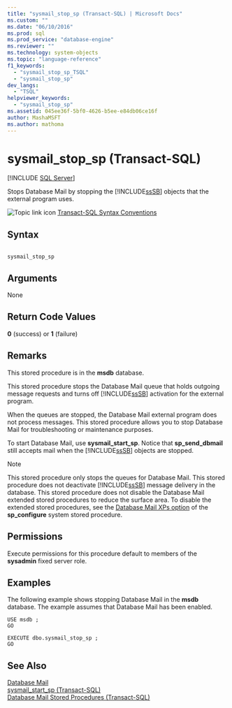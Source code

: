 ```yaml
---
title: "sysmail_stop_sp (Transact-SQL) | Microsoft Docs"
ms.custom: ""
ms.date: "06/10/2016"
ms.prod: sql
ms.prod_service: "database-engine"
ms.reviewer: ""
ms.technology: system-objects
ms.topic: "language-reference"
f1_keywords: 
  - "sysmail_stop_sp_TSQL"
  - "sysmail_stop_sp"
dev_langs: 
  - "TSQL"
helpviewer_keywords: 
  - "sysmail_stop_sp"
ms.assetid: 045ee36f-5bf0-4626-b5ee-e84db06ce16f
author: MashaMSFT
ms.author: mathoma
---
```

# sysmail_stop_sp (Transact-SQL)
[!INCLUDE [SQL Server](../../includes/applies-to-version/sqlserver.md)]

  Stops Database Mail by stopping the [!INCLUDE[ssSB](../../includes/sssb-md.md)] objects that the external program uses.  
  
 ![Topic link icon](../../database-engine/configure-windows/media/topic-link.gif "Topic link icon") [Transact-SQL Syntax Conventions](../../t-sql/language-elements/transact-sql-syntax-conventions-transact-sql.md)  
  
## Syntax  
  
```  
  
sysmail_stop_sp  
```  
  
## Arguments  
 None  
  
## Return Code Values  
 **0** (success) or **1** (failure)  
  
## Remarks  
 This stored procedure is in the **msdb** database.  
  
 This stored procedure stops the Database Mail queue that holds outgoing message requests and turns off [!INCLUDE[ssSB](../../includes/sssb-md.md)] activation for the external program.  
  
 When the queues are stopped, the Database Mail external program does not process messages. This stored procedure allows you to stop Database Mail for troubleshooting or maintenance purposes.  
  
 To start Database Mail, use **sysmail_start_sp**. Notice that **sp_send_dbmail** still accepts mail when the [!INCLUDE[ssSB](../../includes/sssb-md.md)] objects are stopped.  
  
> [!NOTE]  
>  This stored procedure only stops the queues for Database Mail. This stored procedure does not deactivate [!INCLUDE[ssSB](../../includes/sssb-md.md)] message delivery in the database. This stored procedure does not disable the Database Mail extended stored procedures to reduce the surface area. To disable the extended stored procedures, see the [Database Mail XPs option](../../database-engine/configure-windows/database-mail-xps-server-configuration-option.md) of the **sp_configure** system stored procedure.  
  
## Permissions  
 Execute permissions for this procedure default to members of the **sysadmin** fixed server role.  
  
## Examples  
 The following example shows stopping Database Mail in the **msdb** database. The example assumes that Database Mail has been enabled.  
  
```  
USE msdb ;  
GO  
  
EXECUTE dbo.sysmail_stop_sp ;  
GO  
```  
  
## See Also  
 [Database Mail](../../relational-databases/database-mail/database-mail.md)   
 [sysmail_start_sp &#40;Transact-SQL&#41;](../../relational-databases/system-stored-procedures/sysmail-start-sp-transact-sql.md)   
 [Database Mail Stored Procedures &#40;Transact-SQL&#41;](../../relational-databases/system-stored-procedures/database-mail-stored-procedures-transact-sql.md)  
  
  
